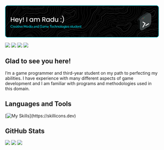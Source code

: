 ![Header](./header.png)

<a href="https://capnradu.carrd.co/" target="_blank"><img src="https://img.shields.io/badge/Portfolio-255E63?style=for-the-badge&logo=About.me&logoColor=white"></a>
<a href="https://linkedin.com/in/raduduicu" target="_blank"><img src="https://img.shields.io/badge/LinkedIn-0077B5?style=for-the-badge&logo=linkedin&logoColor=white"></a>
<a href="https://capnradu.itch.io/" target="_blank"><img src="https://img.shields.io/badge/Itch.io-FA5C5C?style=for-the-badge&logo=itchdotio&logoColor=white"></a>
<a href="https://gitlab.com/capnRadu" target="_blank"><img src="https://img.shields.io/badge/GitLab-330F63?style=for-the-badge&logo=gitlab&logoColor=white"></a>

## Glad to see you here!  
I’m a game programmer and third-year student on my path to perfecting my abilities. I have experience with many different aspects of game development and I am familiar with programs and methodologies used in this domain.

## Languages and Tools
[![My Skills](https://skillicons.dev/icons?i=cs,cpp,unity,unreal,git,github,visualstudio,)](https://skillicons.dev)


## GitHub Stats  
![](https://github-readme-stats.vercel.app/api?username=capnRadu&theme=dark&hide_border=false&include_all_commits=true&count_private=true)
![](https://github-readme-streak-stats.herokuapp.com/?user=capnRadu&theme=dark&hide_border=false)
![](https://github-readme-stats.vercel.app/api/top-langs/?username=capnRadu&theme=dark&hide_border=false&include_all_commits=true&count_private=true&layout=compact)
